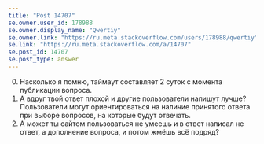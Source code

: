 ```yaml
---
title: "Post 14707"
se.owner.user_id: 178988
se.owner.display_name: "Qwertiy"
se.owner.link: "https://ru.meta.stackoverflow.com/users/178988/qwertiy"
se.link: "https://ru.meta.stackoverflow.com/a/14707"
se.post_id: 14707
se.post_type: answer
---
```

<ol start="0">
<li>Насколько я помню, таймаут составляет 2 суток с момента публикации вопроса.</li>
<li>А вдруг твой ответ плохой и другие пользователи напишут лучше? Пользователи могут ориентироваться на наличие принятого ответа при выборе вопросов, на которые будут отвечать.</li>
<li>А может ты сайтом пользоваться не умеешь и в ответ написал не ответ, а дополнение вопроса, и потом жмёшь всё подряд?</li>
</ol>
